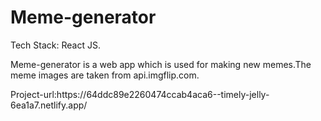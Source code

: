 # Meme-generator
Tech Stack: React JS.
<p>Meme-generator is a web app which is used for making new memes.The meme images are taken from api.imgflip.com.</p>
<p>Project-url:https://64ddc89e2260474ccab4aca6--timely-jelly-6ea1a7.netlify.app/</p>
